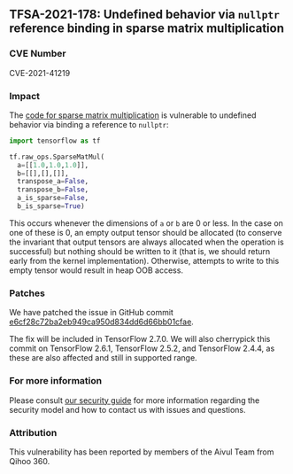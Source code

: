 ## TFSA-2021-178: Undefined behavior via `nullptr` reference binding in sparse matrix multiplication

### CVE Number
CVE-2021-41219

### Impact
The [code for sparse matrix multiplication](https://github.com/galeone/tensorflow/blob/8d72537c6abf5a44103b57b9c2e22c14f5f49698/tensorflow/core/kernels/sparse_matmul_op.cc#L954-L1086) is vulnerable to undefined behavior via binding a reference to `nullptr`:

```python
import tensorflow as tf

tf.raw_ops.SparseMatMul(
  a=[[1.0,1.0,1.0]],
  b=[[],[],[]],
  transpose_a=False,
  transpose_b=False,
  a_is_sparse=False,
  b_is_sparse=True)
```

This occurs whenever the dimensions of `a` or `b` are 0 or less. In the case on one of these is 0, an empty output tensor should be allocated (to conserve the invariant that output tensors are always allocated when the operation is successful) but nothing should be written to it (that is, we should return early from the kernel implementation). Otherwise, attempts to write to this empty tensor would result in heap OOB access.

### Patches
We have patched the issue in GitHub commit [e6cf28c72ba2eb949ca950d834dd6d66bb01cfae](https://github.com/galeone/tensorflow/commit/e6cf28c72ba2eb949ca950d834dd6d66bb01cfae).

The fix will be included in TensorFlow 2.7.0. We will also cherrypick this commit on TensorFlow 2.6.1, TensorFlow 2.5.2, and TensorFlow 2.4.4, as these are also affected and still in supported range.

### For more information
Please consult [our security guide](https://github.com/galeone/tensorflow/blob/master/SECURITY.md) for more information regarding the security model and how to contact us with issues and questions.

### Attribution
This vulnerability has been reported by members of the Aivul Team from Qihoo 360.
